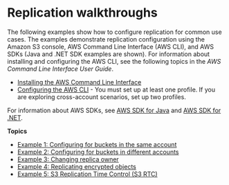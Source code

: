# Replication walkthroughs<a name="replication-example-walkthroughs"></a>

The following examples show how to configure replication for common use cases\. The examples demonstrate replication configuration using the Amazon S3 console, AWS Command Line Interface \(AWS CLI\), and AWS SDKs \(Java and \.NET SDK examples are shown\)\. For information about installing and configuring the AWS CLI, see the following topics in the *AWS Command Line Interface User Guide*\.
+  [Installing the AWS Command Line Interface](https://docs.aws.amazon.com/cli/latest/userguide/installing.html) 
+  [Configuring the AWS CLI](https://docs.aws.amazon.com/cli/latest/userguide/cli-chap-getting-started.html) \- You must set up at least one profile\. If you are exploring cross\-account scenarios, set up two profiles\.

For information about AWS SDKs, see [AWS SDK for Java](https://aws.amazon.com/sdk-for-java/) and [AWS SDK for \.NET](https://aws.amazon.com/sdk-for-net/)\.

**Topics**
+ [Example 1: Configuring for buckets in the same account](replication-walkthrough1.md)
+ [Example 2: Configuring for buckets in different accounts](replication-walkthrough-2.md)
+ [Example 3: Changing replica owner](replication-walkthrough-3.md)
+ [Example 4: Replicating encrypted objects](replication-walkthrough-4.md)
+ [Example 5: S3 Replication Time Control \(S3 RTC\)](replication-walkthrough-5.md)